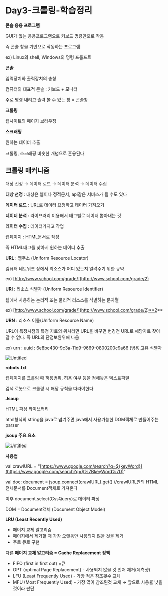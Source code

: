 # Day3-크롤링-학습정리

**콘솔 응용 프로그램**

GUI가 없는 응용프로그램으로 키보드 명령만으로 작동

즉 콘솔 창을 기반으로 작동하는 프로그램

ex) Linux의 shell, Windows의 명령 프롬프트

**콘솔**

입력장치와 출력장치의 총칭

컴퓨터의 대표적 콘솔 : 키보드 + 모니터

주로 명령 내리고 출력 볼 수 있는 창 = 콘솔창

**크롤링**

웹사이트의 페이지 브라우징

**스크래핑**

원하는 데이터 추출

크롤링, 스크래핑 비슷한 개념으로 혼용된다

## **크롤링 매커니즘**

대상 선정 → 데이터 로드 → 데이터 분석 → 데이터 수집

**대상 선정** : 대상은 웹이나 정적문서, api같은 서비스가 될 수도 있다

**데이터 로드** : URL로 데이터 요청하고 데이터 가져오기

**데이터 분석** : 라이브러리 이용해서 태그별로 데이터 뽑아내는 것

**데이터 수집** : 데이터가지고 작업

웹페이지 : HTML문서로 작성

즉 HTML태그를 찾아서 원하는 데이터 추출

**URL** : 웹주소 (Uniform Resource Locator)

컴퓨터 네트워크 상에서 리소스가 어디 있는지 알려주기 위한 규약

ex) [http://www.school.com/grade/](http://www.school.com/grade/2)

**URI** : 리소스 식별자 (Uniform Resource Identifier)

웹에서 사용하는 논리적 또는 물리적 리소스를 식별하는 문자열

ex) [http://www.school.com/grade/](http://www.school.com/grade/2)**2**

**URN** : 리소스 이름(Uniform Resource Name)

URL이 특정시점의 특정 자료의 위치라면 URL을 바꾸면 변경전 URL로 해당자료 찾아갈 수 없다. 즉 URL의 단점보완위해 나옴

ex) urn : uuid : 6e8bc430-9c3a-11d9-9669-0800200c9a66 (범용 고유 식별자

![Untitled](https://user-images.githubusercontent.com/52225690/126525900-b9ec2c93-5ad9-43cf-9b7a-89edb20abecb.png)

**robots.txt**

웹페이지를 크롤링 때 허용범위, 허용 여부 등을 정해놓은 텍스트파일

검색 로봇으로 크롤링 시 해당 규칙을 따라야한다

 

**Jsoup**

HTML 파싱 라이브러리

html형식의 string을 java로 넘겨주면 java에서 사용가능한 DOM객체로 만들어주는 parser

**jsoup 주요 요소**

![Untitled](https://user-images.githubusercontent.com/52225690/126525900-b9ec2c93-5ad9-43cf-9b7a-89edb20abecb.png)

**사용법**

val crawlURL = "[https://www.google.com/search?q=${keyWord}](https://www.google.com/search?q=$%7BkeyWord%7D)"

val doc: document = jsoup.connect(crawlURL).get()  //crawlURL안의 HTML 전체문서를 Document객체로  가져온다

이후 document.select(CssQuery)로 데이터 파싱

DOM = Document객체 (Document Object Model)

  

**LRU (Least Recently Used)**

- 페이지 교체 알고리즘
- 페이지에서 제거할 때 가장 오랫동안 사용되지 않을 것을 제거
- 주로 큐로 구현

다른 **페이지 교체 알고리즘 = Cache Replacement 정책**

- FIFO (first in first out) =큐
- OPT (optimal Page Replacement) - 사용되지 않을 것 먼저 제거(예측샷)
- LFU (Least Frequently Used) - 가장 적은 참조횟수 교체
- MFU (Most Frequently Used) - 가장 많이 참조된것 교체 → 앞으로 사용률 낮을것이라 판단
